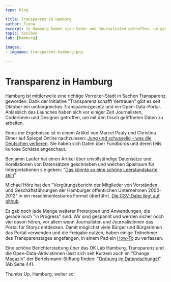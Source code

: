 ```yaml
---
type: blog

title: Transparenz in Hamburg
author: Fiona
excerpt: In Hamburg haben sich Coder und Journalisten getroffen, um gemeinsam das neu gelaunchte Transparenzportal zu erkunden. Hier gibt's Links zu den Ergebnissen.
topic: toolbox
lab: [hamburg]

images:
- imgname: transparenz-hamburg.png

---
```


# Transparenz in Hamburg

Hamburg ist mittlerweile eine richtige Vorreiter-Stadt in Sachen Transparenz geworden. Dank der Initiative "Transparenz schafft Vertrauen" gibt es seit Oktober ein umfangreiches Transparenzgesetz und ein Open-Data-Portal. Anlässlich des Launches haben sich vor einiger Zeit Journalisten, Coderinnen und Designer getroffen, um mit den frisch geöffneten Daten zu arbeiten.

Eines der Ergebnisse ist in einem Artikel von Marcel Pauly und Christina Elmer auf Spiegel Online nachzulesen: [Jung und schusselig - was die Deutschen verlieren][]. Sie haben sich Daten über Fundbüros und deren teils kuriose Schätze angeschaut.

Benjamin Laufer hat einen Artikel über unvollständige Datensätze und Korellationen von Datensätzen geschrieben und welchen Spielraum für Interpretationen sie geben: "[Das könnte so eine schöne Leerstandskarte sein][]"

Michael Hörz hat den "Vergütungsbericht der Mitglieder von Vorständen und Geschäftsführungen der Hamburger öffentlichen Unternehmen 2000-2012" in ein maschinenlesbares Format überführt. [Die CSV-Datei liegt auf github][].

Es gab noch jede Menge weiterer Prototypen und Anwendungen, die gerade noch "in Progress" sind. Wir sind gespannt und werden sicher noch viel davon hören, vor allem wenn Journalisten und Journalistinnen das Portal für Storys entdecken.
Damit möglichst viele Bürger und Bürgerinnen das Portal verwenden und die Freigabe nutzen, haben einige Teilnehmer des Transparenztages angefangen, in einem Pad ein [How-To][] zu verfassen.

Eine schöne Berichterstattung über das OK Lab Hamburg, Transparenz und die Open-Data-Aktivistinnen lässt sich seit Kurzem auch im "Change Magazin" der Bertelsmann-Stiftung finden: "[Ordnung im Datendschungel][]" (Ab Seite 44).

Thumbs Up, Hamburg, weiter so!

[Jung und schusselig - was die Deutschen verlieren]: http://www.spiegel.de/panorama/gesellschaft/fundbuero-datencheck-was-die-deutschen-2014-verloren-haben-a-1004619.html
[Das könnte so eine schöne Leerstandskarte sein]: https://benjaminlaufer.wordpress.com/2014/11/23/das-konnte-so-eine-schone-leerstandskarte-sein/
[Die CSV-Datei liegt auf github]: https://github.com/m-hoerz/verguetungen/tree/master/hamburg
[How-To]: https://pad.okfn.org/p/opendata-howto
[Ordnung im Datendschungel]: http://www.bertelsmann-stiftung.de/fileadmin/files/BSt/Publikationen/Infomaterialien/IN_ChangeMagazin_04_2014.pdf
